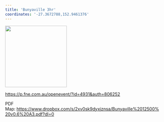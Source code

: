 ```yaml
---
title: 'Bunyaville 3hr'
coordinates: '-27.3672788,152.9461376'
---
```

<img src="https://doc-0k-08-mymaps.googleusercontent.com/untrusted/hostedimage/o2fbn585vcrt3ao71o6a0j9c34/qfjcu51i63csr59d4497pvteso/1688363100000/3_qa3g-a-HBcK3YBy6L69UtbaCxl2qxF/*/6ACtvi-EYh4eRs59aPyzTKtEQgzDMVVo8iRPhHat6-lfSU8d1chkMUnNz7RGCYPHoawXJryCVLD_4nWEmZlYci88zxP6ARtkLTB0apAE7ur6ydWDDHKXhylMc0c_ebsnjDnHLoepz1L36E1zO8_eUwg_LZreh9v2ljzNvmMLcSuLe9UfHWusa31iJDTHyr8X0olGHHJ8?session=0&fife" height="200" width="auto" />

https://p.fne.com.au/openevent/?id=4931&auth=806252

PDF Map: https://www.dropbox.com/s/2xv0sk9dyxjznsa/Bunyaville%2012500%20v0.6%20A3.pdf?dl=0
